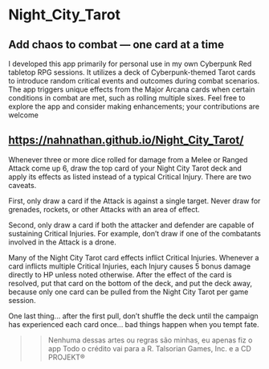 # Night_City_Tarot
## Add chaos to combat — one card at a time
I developed this app primarily for personal use in my own Cyberpunk Red tabletop RPG sessions.  It utilizes a deck of Cyberpunk-themed Tarot cards to introduce random critical events and outcomes during combat scenarios. The app triggers unique effects from the Major Arcana cards when certain conditions in combat are met, such as rolling multiple sixes. Feel free to explore the app and consider making enhancements; your contributions are welcome
## https://nahnathan.github.io/Night_City_Tarot/

Whenever three or more dice rolled for damage from a Melee or Ranged Attack come up 6, draw the top card of your Night City Tarot deck and apply its effects as listed instead of a typical Critical Injury. There are two caveats.

First, only draw a card if the Attack is against a single target. Never draw for grenades, rockets, or other Attacks with an area of effect.

Second, only draw a card if both the attacker and defender are capable of sustaining Critical Injuries. For example, don’t draw if one of the combatants involved in the Attack is a drone.

Many of the Night City Tarot card effects inflict Critical Injuries. Whenever a card inflicts multiple Critical Injuries, each Injury causes 5 bonus damage directly to HP unless noted otherwise. After the effect of the card is resolved, put that card on the bottom of the deck, and put the deck away, because only one card can be pulled from the Night City Tarot per game session.

One last thing... after the first pull, don’t shuffle the deck until the campaign has experienced each card once... bad things happen when you tempt fate.
>>Nenhuma dessas artes ou regras são minhas, eu apenas fiz o app
Todo o crédito vai para a R. Talsorian Games, Inc. e a CD PROJEKT®
